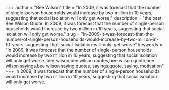 +++
author = "Bee Wilson"
title = "In 2009, it was forecast that the number of single-person households would increase by two million in 10 years, suggesting that social isolation will only get worse."
description = "the best Bee Wilson Quote: In 2009, it was forecast that the number of single-person households would increase by two million in 10 years, suggesting that social isolation will only get worse."
slug = "in-2009-it-was-forecast-that-the-number-of-single-person-households-would-increase-by-two-million-in-10-years-suggesting-that-social-isolation-will-only-get-worse"
keywords = "In 2009, it was forecast that the number of single-person households would increase by two million in 10 years, suggesting that social isolation will only get worse.,bee wilson,bee wilson quotes,bee wilson quote,bee wilson sayings,bee wilson saying,quotes, sayings,quote, saying, motivation"
+++
In 2009, it was forecast that the number of single-person households would increase by two million in 10 years, suggesting that social isolation will only get worse.
